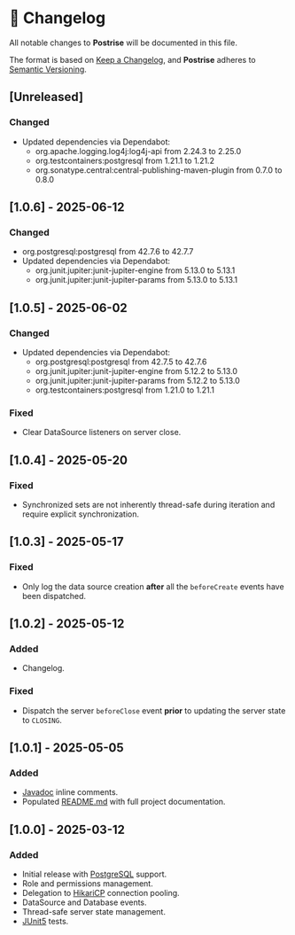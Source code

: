 # :memo: Changelog

All notable changes to **Postrise** will be documented in this file.

The format is based on [Keep a Changelog](https://keepachangelog.com/en/1.1.0/),
and **Postrise** adheres to [Semantic Versioning](https://semver.org/spec/v2.0.0.html).

## [Unreleased]

### Changed

-   Updated dependencies via Dependabot:
    -   org.apache.logging.log4j:log4j-api from 2.24.3 to 2.25.0
    -   org.testcontainers:postgresql from 1.21.1 to 1.21.2
    -   org.sonatype.central:central-publishing-maven-plugin from 0.7.0 to 0.8.0

## [1.0.6] - 2025-06-12

### Changed

-   org.postgresql:postgresql from 42.7.6 to 42.7.7
-   Updated dependencies via Dependabot:
    -   org.junit.jupiter:junit-jupiter-engine from 5.13.0 to 5.13.1
    -   org.junit.jupiter:junit-jupiter-params from 5.13.0 to 5.13.1

## [1.0.5] - 2025-06-02

### Changed

-   Updated dependencies via Dependabot:
    -   org.postgresql:postgresql from 42.7.5 to 42.7.6
    -   org.junit.jupiter:junit-jupiter-engine from 5.12.2 to 5.13.0
    -   org.junit.jupiter:junit-jupiter-params from 5.12.2 to 5.13.0
    -   org.testcontainers:postgresql from 1.21.0 to 1.21.1

### Fixed

-   Clear DataSource listeners on server close.

## [1.0.4] - 2025-05-20

### Fixed

-   Synchronized sets are not inherently thread-safe during iteration and require explicit synchronization.

## [1.0.3] - 2025-05-17

### Fixed

-   Only log the data source creation **after** all the `beforeCreate` events have been dispatched.

## [1.0.2] - 2025-05-12

### Added

-   Changelog.

### Fixed

-   Dispatch the server `beforeClose` event **prior** to updating the server state to `CLOSING`.

## [1.0.1] - 2025-05-05

### Added

-   [Javadoc](https://javadoc.io/doc/org.adonix/postrise) inline comments.
-   Populated [README.md](README.md) with full project documentation.

## [1.0.0] - 2025-03-12

### Added

-   Initial release with [PostgreSQL](https://www.postgresql.org) support.
-   Role and permissions management.
-   Delegation to [HikariCP](https://github.com/brettwooldridge/HikariCP) connection pooling.
-   DataSource and Database events.
-   Thread-safe server state management.
-   [JUnit5](https://junit.org/junit5/) tests.
